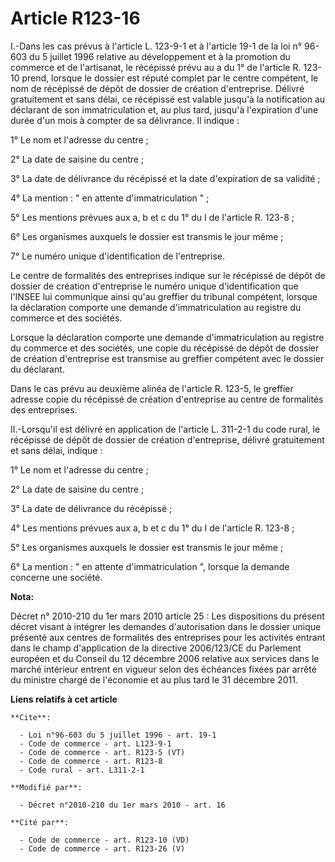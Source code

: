 # Article R123-16

I.-Dans les cas prévus à l'article L. 123-9-1 et à l'article 19-1 de la loi n° 96-603 du 5 juillet 1996 relative au
développement et à la promotion du commerce et de l'artisanat, le récépissé prévu au a du 1° de l'article R. 123-10 prend,
lorsque le dossier est réputé complet par le centre compétent, le nom de récépissé de dépôt de dossier de création
d'entreprise. Délivré gratuitement et sans délai, ce récépissé est valable jusqu'à la notification au déclarant de son
immatriculation et, au plus tard, jusqu'à l'expiration d'une durée d'un mois à compter de sa délivrance. Il indique : 

1° Le nom et l'adresse du centre ; 

2° La date de saisine du centre ; 

3° La date de délivrance du récépissé et la date d'expiration de sa validité ; 

4° La mention : " en attente d'immatriculation " ; 

5° Les mentions prévues aux a, b et c du 1° du I de l'article R. 123-8 ; 

6° Les organismes auxquels le dossier est transmis le jour même ; 

7° Le numéro unique d'identification de l'entreprise. 

Le centre de formalités des entreprises indique sur le récépissé de dépôt de dossier de création d'entreprise le numéro
unique d'identification que l'INSEE lui communique ainsi qu'au greffier du tribunal compétent, lorsque la déclaration
comporte une demande d'immatriculation au registre du commerce et des sociétés. 

Lorsque la déclaration comporte une demande d'immatriculation au registre du commerce et des sociétés, une copie du récépissé
de dépôt de dossier de création d'entreprise est transmise au greffier compétent avec le dossier du déclarant. 

Dans le cas prévu au deuxième alinéa de l'article R. 123-5, le greffier adresse copie du récépissé de création d'entreprise
au centre de formalités des entreprises. 

II.-Lorsqu'il est délivré en application de l'article L. 311-2-1 du code rural, le récépissé de dépôt de dossier de création
d'entreprise, délivré gratuitement et sans délai, indique : 

1° Le nom et l'adresse du centre ; 

2° La date de saisine du centre ; 

3° La date de délivrance du récépissé ; 

4° Les mentions prévues aux a, b et c du 1° du I de l'article R. 123-8 ; 

5° Les organismes auxquels le dossier est transmis le jour même ; 

6° La mention : " en attente d'immatriculation ", lorsque la demande concerne une société.

**Nota:**

Décret n° 2010-210 du 1er mars 2010 article 25 : Les dispositions du présent décret visant à intégrer les demandes
d'autorisation dans le dossier unique présenté aux centres de formalités des entreprises pour les activités entrant dans le
champ d'application de la directive 2006/123/CE du Parlement européen et du Conseil du 12 décembre 2006 relative aux services
dans le marché intérieur entrent en vigueur selon des échéances fixées par arrêté du ministre chargé de l'économie et au plus
tard le 31 décembre 2011.

**Liens relatifs à cet article**

	**Cite**:

	  - Loi n°96-603 du 5 juillet 1996 - art. 19-1
	  - Code de commerce - art. L123-9-1
	  - Code de commerce - art. R123-5 (VT)
	  - Code de commerce - art. R123-8
	  - Code rural - art. L311-2-1

	**Modifié par**:

	  - Décret n°2010-210 du 1er mars 2010 - art. 16

	**Cité par**:

	  - Code de commerce - art. R123-10 (VD)
	  - Code de commerce - art. R123-26 (V)

